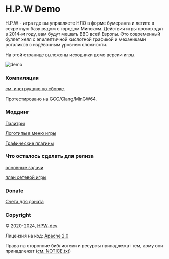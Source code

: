 # H.P.W Demo

H.P.W - игра где вы управляете НЛО в форме бумеранга и летите в секретную базу рядом с городом Минском. Действия игры происходят в 2014-м году, вам будут мешать ВВС всей Европы. Это современный буллет хелл с эпилептичной кислотной графикой и механиками рогаликов с издёвочным уровнем сложности.

На этой странице выложены исходники демо версии игры.

![demo](info/preview.gif)

### Компиляция
[см. инструкцию по сборке](info/how-to-build-ru.md).

Протестировано на GCC/Clang/MinGW64.

### Моддинг
[Палитры](info/palettes-ru.md)

[Логотипы в меню игры](info/logos-ru.md)

[Графические плагины](info/plugins-pge-ru.md)

### Что осталось сделать для релиза
[основные задачи](info/tasks/main%20tasks.md)

[план сетевой игры](info/tasks/HPW%20LAN%20tasks.md)

### Donate
[Счета для доната](info/donate.md)

### Copyright
© 2020-2024, [HPW-dev](mailto:hpwdev0@gmail.com)

Лицензия на код: [Apache 2.0](LICENSE.txt)

Права на сторонние библиотеки и ресурсы принадлежат тем, кому они принадлежат ([см. NOTICE.txt](NOTICE.txt))
